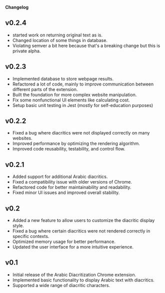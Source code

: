 **Changelog**

## v0.2.4
- started work on returning original text as is.
- Changed location of some things in database.
- Violating semver a bit here because that's a breaking change but this is private alpha.

## v0.2.3
- Implemented database to store webpage results.
- Refactored a lot of code, mainly to improve communication between different parts of the extension.
- Built the foundation for more complex website manipulation.
- Fix some nonfunctional UI elements like calculating cost.
- Setup basic unit testing in Jest (mostly for self-education purposes)

## v0.2.2
- Fixed a bug where diacritics were not displayed correctly on many websites.
- Improved performance by optimizing the rendering algorithm.
- Improved code reusability, testability, and control flow.

## v0.2.1
- Added support for additional Arabic diacritics.
- Fixed a compatibility issue with older versions of Chrome.
- Refactored code for better maintainability and readability.
- Fixed minor UI issues and improved overall stability.

## v0.2
- Added a new feature to allow users to customize the diacritic display style.
- Fixed a bug where certain diacritics were not rendered correctly in specific contexts.
- Optimized memory usage for better performance.
- Updated the user interface for a more intuitive experience.

## v0.1
- Initial release of the Arabic Diacritization Chrome extension.
- Implemented basic functionality to display Arabic text with diacritics.
- Supported a wide range of diacritic characters.